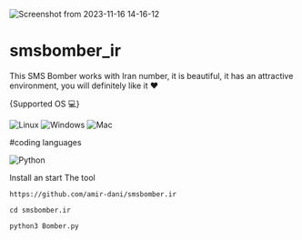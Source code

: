 ![Screenshot from 2023-11-16 14-16-12](https://github.com/amir-dani/smsbomber.ir/assets/150056352/5f0be310-ea05-4942-8be3-959cac966109)
# smsbomber_ir

This SMS Bomber works with Iran number, it is beautiful, it has an attractive environment, you will definitely like it ♥️


{Supported OS 💻}

![Linux](https://img.shields.io/badge/-Linux-000000?style=flat&logo=linux&logoColor=FCC624)
![Windows](http://img.shields.io/badge/-Windows-0078D6?style=flat-square&logo=windows&logoColor=ffffff)
![Mac](http://img.shields.io/badge/-Mac-0078D6?style=flat-square&logo=apple&logoColor=ffffff)

#coding languages 

![Python](https://img.shields.io/badge/-Python-333333?style=flat&logo=python)&nbsp;

Install an start The tool

`https://github.com/amir-dani/smsbomber.ir`

`cd smsbomber.ir`

`python3 Bomber.py`
